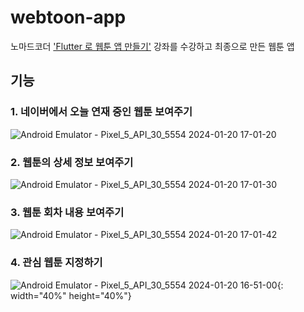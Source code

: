 # webtoon-app
노마드코더 ['Flutter 로 웹툰 앱 만들기'](https://nomadcoders.co/flutter-for-beginners) 강좌를 수강하고 최종으로 만든 웹툰 앱
## 기능
### 1. 네이버에서 오늘 연재 중인 웹툰 보여주기
![Android Emulator - Pixel_5_API_30_5554 2024-01-20 17-01-20](https://github.com/Ujaa/webtoon_app/assets/40076944/94f00a57-f8e1-43d4-b343-fe066224abb8)

### 2. 웹툰의 상세 정보 보여주기
![Android Emulator - Pixel_5_API_30_5554 2024-01-20 17-01-30](https://github.com/Ujaa/webtoon_app/assets/40076944/6a77380e-ef5d-42c5-998e-46d704fac4a4)

### 3. 웹툰 회차 내용 보여주기
![Android Emulator - Pixel_5_API_30_5554 2024-01-20 17-01-42](https://github.com/Ujaa/webtoon_app/assets/40076944/4f251dd4-1ef2-4d1a-9c2b-807d5762b619)

### 4. 관심 웹툰 지정하기
![Android Emulator - Pixel_5_API_30_5554 2024-01-20 16-51-00](https://github.com/Ujaa/webtoon_app/assets/40076944/2aedc1b3-001f-43f3-81bd-7b33adcd902b){: width="40%" height="40%"}
